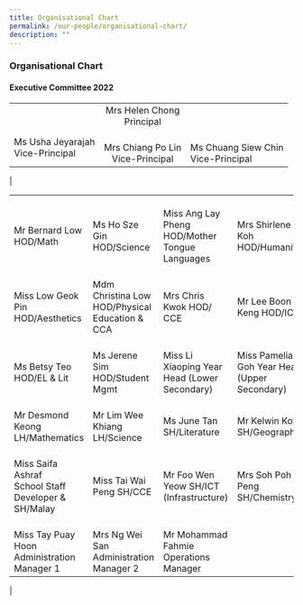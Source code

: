 ```yaml
---
title: Organisational Chart
permalink: /our-people/organisational-chart/
description: ""
---
```

### **Organisational Chart**
#### **Executive Committee 2022**

| | | |
|---|:---:|---|
|  | Mrs Helen Chong<br>Principal |  |
| Ms Usha Jeyarajah<br>Vice-Principal | <br>Mrs Chiang Po Lin<br>Vice-Principal | <br>Ms Chuang Siew Chin<br>Vice-Principal |
| 

|  |  |  |  |
|---|---|---|---|
| <br>Mr Bernard Low HOD/Math |   <br>Ms Ho Sze Gin HOD/Science | <br>Miss Ang Lay Pheng HOD/Mother Tongue Languages | <br> Mrs Shirlene Koh HOD/Humanities |
|   <br>Miss Low Geok Pin HOD/Aesthetics |  <br>Mdm Christina Low HOD/Physical Education & CCA |  <br>Mrs Chris Kwok HOD/ CCE | <br>Mr Lee Boon Keng HOD/ICT |
|   <br>Ms Betsy Teo HOD/EL & Lit |  <br>Ms Jerene Sim HOD/Student Mgmt  |  <br>Miss Li Xiaoping Year Head (Lower Secondary) |  <br>Miss Pamelia Goh Year Head  (Upper Secondary) |
| <br>Mr Desmond Keong LH/Mathematics | <br>Mr Lim Wee Khiang LH/Science | <br>Ms June Tan SH/Literature |  <br>Mr Kelwin Koh SH/Geography |
| <br>Miss Saifa Ashraf<br>School Staff Developer  &  SH/Malay  | <br>Miss Tai Wai Peng SH/CCE | <br>Mr Foo Wen Yeow SH/ICT (Infrastructure) |  <br>Mrs Soh Poh Peng SH/Chemistry |
| <br>Miss Tay Puay Hoon<br>Administration Manager 1 | <br>Mrs Ng Wei San<br> Administration Manager 2 | <br>Mr Mohammad Fahmie<br> Operations Manager |  |
|